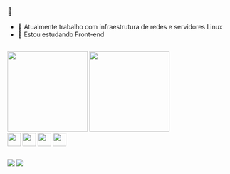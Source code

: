 ###  👋
- 🔭 Atualmente trabalho com infraestrutura de redes e servidores Linux
- 🌱 Estou estudando Front-end

##

<div>
  <img height="180em" src="https://github-readme-stats.vercel.app/api?username=junioralvesbr&show_icons=true&theme=tokyonight">
  <img height="180em" src="https://github-readme-stats.vercel.app/api/top-langs/?username=junioralvesbr&langs_count=16&layout=compact&theme=tokyonight"
</div>
  
<div>
  <img width="30" align="center" src="https://cdn.jsdelivr.net/gh/devicons/devicon/icons/javascript/javascript-original.svg" />
  <img width="30" align="center" src="https://cdn.jsdelivr.net/gh/devicons/devicon/icons/html5/html5-plain-wordmark.svg" />
  <img width="30" align="center" src="https://cdn.jsdelivr.net/gh/devicons/devicon/icons/css3/css3-plain-wordmark.svg" />
  <img width="30" align="center" src="https://cdn.jsdelivr.net/gh/devicons/devicon/icons/react/react-original-wordmark.svg" />
</div>

  ##

  <div>
  <a href="https://www.instagram.com/junioralvesbr4/" target="_blank"><img src="https://img.shields.io/badge/-Instagram-%23E4405F?style=for-the-badge&logo=instagram&logoColor=white" target="_blank"></a>
  <a href="https://www.linkedin.com/in/junior-alves-54559070/" target="_blank"><img src="https://img.shields.io/badge/-LinkedIn-%230077B5?style=for-the-badge&logo=linkedin&logoColor=white" target="_blank"></a>
<div>

